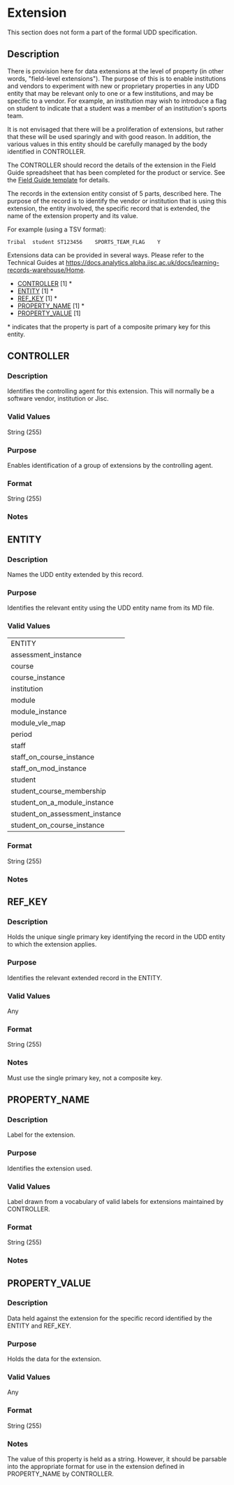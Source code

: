 # Extension
This section does not form a part of the formal UDD specification.

## Description
There is provision here for data extensions at the level of property (in other words, "field-level extensions"). The purpose of this is to enable institutions and vendors to experiment with new or proprietary properties in any UDD entity that may be relevant only to one or a few institutions, and may be specific to a vendor.  For example, an institution may wish to introduce a flag on student to indicate that a student was a member of an institution's sports team.

It is not envisaged that there will be a proliferation of extensions, but rather that these will be used sparingly and with good reason. In addition, the various values in this entity should be carefully managed by the body identified in CONTROLLER.

The CONTROLLER should record the details of the extension in the Field Guide spreadsheet that has been completed for the product or service. See the [Field Guide template](https://github.com/jiscdev/analytics-udd/blob/master/media/UDD_FieldGuide_template.xls) for details.

The records in the extension entity consist of 5 parts, described here. The purpose of the record is to identify the vendor or institution that is using this extension, the entity involved, the specific record that is extended, the name of the extension property and its value.

For example (using a TSV format):

```
Tribal	student	ST123456	SPORTS_TEAM_FLAG	Y
```

Extensions data can be provided in several ways. Please refer to the Technical Guides at https://docs.analytics.alpha.jisc.ac.uk/docs/learning-records-warehouse/Home.

* [CONTROLLER](#controller) [1] *
* [ENTITY](#entity) [1] *
* [REF_KEY](#ref_key) [1] *
* [PROPERTY_NAME](#property_name) [1] *
* [PROPERTY_VALUE](#property_value) [1]

\* indicates that the property is part of a composite primary key for this entity.

## CONTROLLER
### Description
Identifies the controlling agent for this extension. This will normally be a software vendor, institution or Jisc.

### Valid Values
String (255)

### Purpose
Enables identification of a group of extensions by the controlling agent.

### Format
String (255)

### Notes


## ENTITY
### Description
Names the UDD entity extended by this record.

### Purpose
Identifies the relevant entity using the UDD entity name from its MD file.

### Valid Values
<table>
	<tr>
		<td>ENTITY</td>
	</tr>
	<tr>
		<td>assessment_instance</td>
	</tr>
	<tr>
		<td>course</td>
	</tr>
	<tr>
		<td>course_instance</td>
	</tr>
	<tr>
		<td>institution</td>
	</tr>
	<tr>
		<td>module</td>
	</tr>
	<tr>
		<td>module_instance</td>
	</tr>
	<tr>
		<td>module_vle_map</td>
	</tr>
	<tr>
		<td>period</td>
	</tr>
	<tr>
		<td>staff</td>
	</tr>
	<tr>
		<td>staff_on_course_instance</td>
	</tr>
	<tr>
		<td>staff_on_mod_instance</td>
	</tr>
	<tr>
		<td>student</td>
	</tr>
	<tr>
		<td>student_course_membership</td>
	</tr>
	<tr>
		<td>student_on_a_module_instance</td>
	</tr>
	<tr>
		<td>student_on_assessment_instance</td>
	</tr>
	<tr>
		<td>student_on_course_instance</td>
	</tr>
</table>

### Format
String (255)

### Notes

## REF_KEY
### Description
Holds the unique single primary key identifying the record in the UDD entity to which the extension applies.

### Purpose
Identifies the relevant extended record in the ENTITY.

### Valid Values
Any

### Format
String (255)

### Notes
Must use the single primary key, not a composite key.


## PROPERTY_NAME
### Description
Label for the extension.

### Purpose
Identifies the extension used.

### Valid Values
Label drawn from a vocabulary of valid labels for extensions maintained by CONTROLLER.

### Format
String (255)

### Notes


## PROPERTY_VALUE
### Description
Data held against the extension for the specific record identified by the ENTITY and REF_KEY.

### Purpose
Holds the data for the extension.

### Valid Values
Any

### Format
String (255)

### Notes
The value of this property is held as a string.  However, it should be parsable into the appropriate format for use in the extension defined in PROPERTY_NAME by CONTROLLER.
